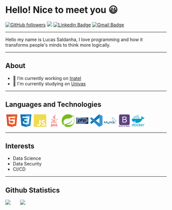 # Hello! Nice to meet you 😃

[![GitHub followers](https://img.shields.io/github/followers/BlazeF35?style=social)](https://github.com/BlazeF35?tab=followers)
![](https://komarev.com/ghpvc/?username=BlazeF35&color=006bed)
[![Linkedin Badge](https://img.shields.io/badge/-Lucas%20Saldanha-006bed?style=flat-square&logo=Linkedin&logoColor=white&link=https://www.linkedin.com/in/lucas-saldanha-baa4711b4/)](https://www.linkedin.com/in/lucas-saldanha-baa4711b4/) 
[![Gmail Badge](https://img.shields.io/badge/-lucassaldanha357@gmail.com-006bed?style=flat-square&logo=Gmail&logoColor=white&link=mailto:lucassaldanha357@gmail.com)](mailto:lucassaldanha357@gmail.com)

---------------------------------------------------------------------------------------------------------------------------------------------------------------------------------

Hello my name is Lucas Saldanha, I love programming and how it transforms people's minds to think more logically.

---------------------------------------------------------------------------------------------------------------------------------------------------------------------------------

## About

- 🎤 I’m currently working on  [Inatel](https://inatel.br/home/)
- 🏢 I'm currently studying on [Univas](https://www.univas.edu.br/index_univas_1.asp)

---------------------------------------------------------------------------------------------------------------------------------------------------------------------------------

## Languages and Technologies
<p align="left">
  <img src="https://github.com/devicons/devicon/blob/master/icons/html5/html5-original.svg" alt="dart" width="40" height="40" />
  <img src="https://github.com/devicons/devicon/blob/master/icons/css3/css3-original.svg" alt="javascript" width="40" height="40"/>
  <img src="https://github.com/devicons/devicon/blob/master/icons/javascript/javascript-plain.svg" alt="javascript" width="40" height="40"/>
  <img src="https://github.com/devicons/devicon/blob/master/icons/java/java-plain-wordmark.svg" alt="java" width="40" height="40"/>
  <img src="https://github.com/devicons/devicon/blob/master/icons/spring/spring-original.svg" alt="spring" width="40" height="40"/>
  <img src="https://github.com/devicons/devicon/blob/master/icons/php/php-original.svg" alt="php" width="40" height="40" />
  <img src="https://github.com/devicons/devicon/blob/master/icons/vscode/vscode-original.svg" alt="codeigniter" width="40" height="40" />
  <img src="https://github.com/devicons/devicon/blob/master/icons/mysql/mysql-plain-wordmark.svg" alt="mysql" width="40" height="40"/>
  <img src="https://github.com/devicons/devicon/blob/master/icons/bootstrap/bootstrap-plain-wordmark.svg" alt="postgresql" width="40" height="40"/>
  <img src="https://github.com/devicons/devicon/blob/master/icons/docker/docker-plain-wordmark.svg" alt="docker" width="40" height="40"/>
</p>

---------------------------------------------------------------------------------------------------------------------------------------------------------------------------------

## Interests
- Data Science
- Data Security
- CI/CD

---------------------------------------------------------------------------------------------------------------------------------------------------------------------------------

## Github Statistics

<p>
  <img height="165" src="https://github-readme-stats.vercel.app/api?username=BlazeF35&show_icons=true&theme=great-gatsby">ㅤㅤ 
  <img src="https://github-readme-stats.vercel.app/api/top-langs/?username=BlazeF35&layout=compact&langs_count=6&theme=great-gatsby">
</p>
